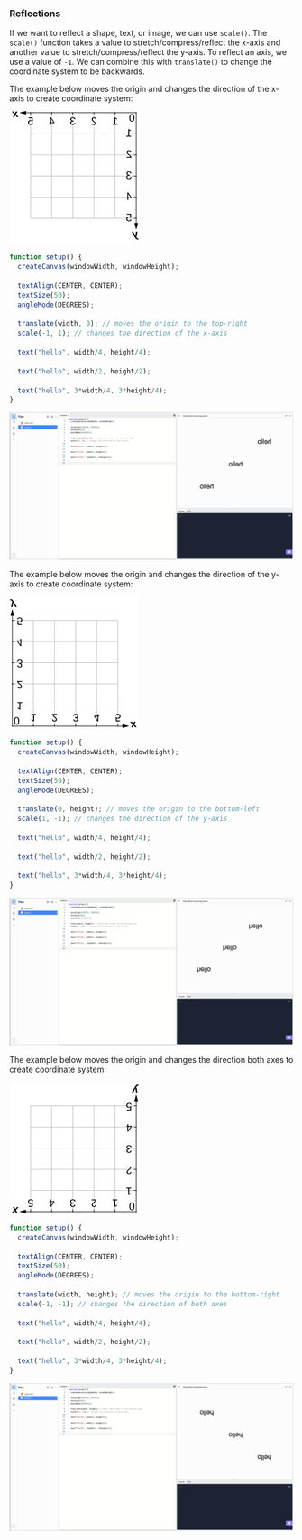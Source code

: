 ### Reflections

If we want to reflect a shape, text, or image, we can use `scale()`. The `scale()` function takes a value to stretch/compress/reflect the x-axis and another value to stretch/compress/reflect the y-axis. To reflect an axis, we use a value of `-1`. We can combine this with `translate()` to change the coordinate system to be backwards.

The example below moves the origin and changes the direction of the x-axis to create coordinate system:

![](../../Images/Coordinate_Plane_Reflected_1.jpeg)

```js
function setup() {
  createCanvas(windowWidth, windowHeight);

  textAlign(CENTER, CENTER);
  textSize(50);
  angleMode(DEGREES);

  translate(width, 0); // moves the origin to the top-right
  scale(-1, 1); // changes the direction of the x-axis

  text("hello", width/4, height/4);

  text("hello", width/2, height/2);

  text("hello", 3*width/4, 3*height/4);
}
```

![](../../Images/Reflect1.png)

The example below moves the origin and changes the direction of the y-axis to create coordinate system:

![](../../Images/Coordinate_Plane_Reflected_2.jpeg)

```js
function setup() {
  createCanvas(windowWidth, windowHeight);

  textAlign(CENTER, CENTER);
  textSize(50);
  angleMode(DEGREES);

  translate(0, height); // moves the origin to the bottom-left
  scale(1, -1); // changes the direction of the y-axis

  text("hello", width/4, height/4);

  text("hello", width/2, height/2);

  text("hello", 3*width/4, 3*height/4);
}
```

![](../../Images/Reflect2.png)

The example below moves the origin and changes the direction both axes to create coordinate system:

![](../../Images/Coordinate_Plane_Reflected_3.jpeg)

```js
function setup() {
  createCanvas(windowWidth, windowHeight);

  textAlign(CENTER, CENTER);
  textSize(50);
  angleMode(DEGREES);

  translate(width, height); // moves the origin to the bottom-right
  scale(-1, -1); // changes the direction of both axes

  text("hello", width/4, height/4);

  text("hello", width/2, height/2);

  text("hello", 3*width/4, 3*height/4);
}
```

![](../../Images/Reflect_3.png)
